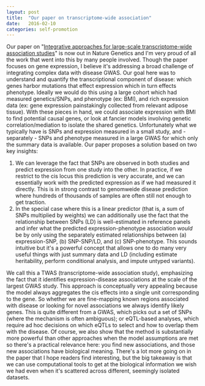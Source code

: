```yaml
---
layout: post
title:  "Our paper on transcriptome-wide association"
date:   2016-02-10
categories: self-promotion
---
```


Our paper on "[Integrative approaches for large-scale transcriptome-wide association studies](http://www.nature.com/ng/journal/vaop/ncurrent/full/ng.3506.html)" is now out in Nature Genetics and I'm very proud of all the work that went into this by many people involved. Though the paper focuses on gene expression, I believe it's addressing a broad challenge of integrating complex data with disease GWAS. Our goal here was to understand and quantify the transcriptional component of disease: which genes harbor mutations that effect expression which in turn effects phenotype. Ideally we would do this using a large cohort which had measured genetics/SNPs, and phenotype (ex: BMI), and rich expression data (ex: gene expression painstakingly collected from relevant adipose tissue). With these pieces in hand, we could associate expression with BMI to find potential causal genes, or look at fancier models involving genetic correlation/mediation to isolate the shared genetics. Unfortunately what we typically have is SNPs and expression measured in a small study, and - separately - SNPs and phenotype measured in a large GWAS for which only the summary data is available. Our paper proposes a solution based on two key insights:

1. We can leverage the fact that SNPs are observed in both studies and predict expression from one study into the other. In practice, if we restrict to the cis locus this prediction is very accurate, and we can essentially work with the predicted expression as if we had measured it directly. This is in strong contrast to genomweide disease prediction where hundreds of thousands of samples are often still not enough to get traction.
2. In the special case where this is a linear predictor (that is, a sum of SNPs multiplied by weights) we can additionally use the fact that the relationship between SNPs (LD) is well-estimated in reference panels and infer what the predicted expression-phenotype association *would* be by only using the separately estimated relationships between (a) expression-SNP, (b) SNP-SNP/LD, and (c) SNP-phenotype. This sounds intuitive but it's a powerful concept that allows one to do many very useful things with just summary data and LD (including estimate heritability, perform conditional analysis, and impute untyped variants).

We call this a TWAS (transcriptome-wide association study), emphasizing the fact that it identifies expression-disease associations at the scale of the largest GWAS study. This approach is conceptually very appealing because the model always aggregates the cis effects into a single unit corresponding to the gene. So whether we are fine-mapping known regions associated with disease or looking for novel associations we always identify likely genes. This is quite different from a GWAS, which picks out a set of SNPs (where the mechanism is often ambiguous); or eQTL-based analyses, which require ad hoc decisions on which eQTLs to select and how to overlap them with the disease. Of course, we also show that the method is substantially more powerful than other approaches when the model assumptions are met so there's a practical relevance here: you find new associations, and those new associations have biological meaning. There's a lot more going on in the paper that I hope readers find interesting, but the big takeaway is that we can use computational tools to get at the biological information we wish we had even when it's scattered across different, seemingly isolated datasets.